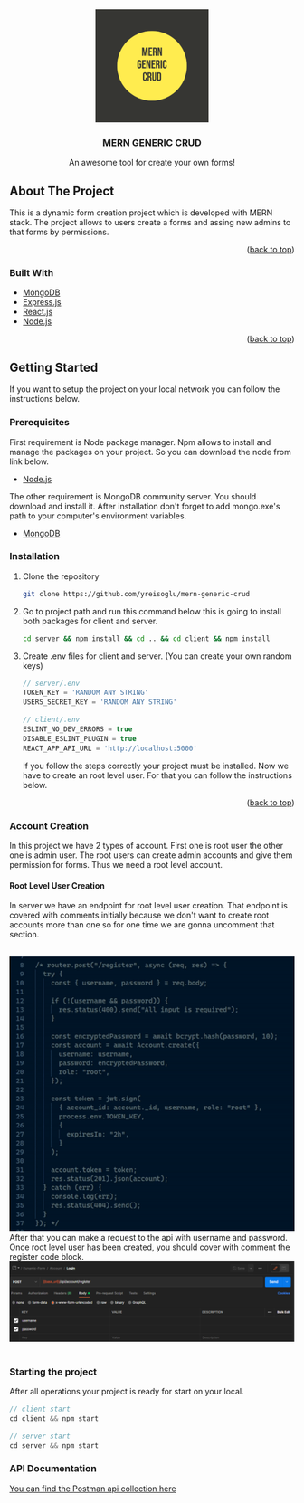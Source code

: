 <div align="center">
    <img src="readme/logo.png" alt="Logo" width="200" height="200">
  </a>

  <h3 align="center">MERN GENERIC CRUD</h3>

  <p align="center">
    An awesome tool for create your own forms!
    <br />
</div>

<!-- ABOUT THE PROJECT -->

## About The Project

This is a dynamic form creation project which is developed with MERN stack.
The project allows to users create a forms and assing new admins to that forms by permissions.

<p align="right">(<a href="#top">back to top</a>)</p>

### Built With

-   [MongoDB](https://www.mongodb.com/)
-   [Express.js](https://expressjs.com/)
-   [React.js](https://reactjs.org/)
-   [Node.js](https://nodejs.org/en/)

<p align="right">(<a href="#top">back to top</a>)</p>

<!-- GETTING STARTED -->

## Getting Started

If you want to setup the project on your local network you can follow the instructions below.

### Prerequisites

First requirement is Node package manager. Npm allows to install and manage the packages on your project. So you can download the node from link below.

-   [Node.js](https://nodejs.org/en/)

The other requirement is MongoDB community server. You should download and install it. After installation don't forget to add mongo.exe's path to your computer's environment variables.

-   [MongoDB](https://www.mongodb.com/try/download/community)

### Installation

1. Clone the repository
    ```sh
    git clone https://github.com/yreisoglu/mern-generic-crud
    ```
2. Go to project path and run this command below this is going to install both packages for client and server.
    ```sh
    cd server && npm install && cd .. && cd client && npm install
    ```
3. Create .env files for client and server. (You can create your own random keys)

    ```js
    // server/.env
    TOKEN_KEY = 'RANDOM ANY STRING'
    USERS_SECRET_KEY = 'RANDOM ANY STRING'
    ```

    ```js
    // client/.env
    ESLINT_NO_DEV_ERRORS = true
    DISABLE_ESLINT_PLUGIN = true
    REACT_APP_API_URL = 'http://localhost:5000'
    ```

    If you follow the steps correctly your project must be installed. Now we have to create an root level user. For that you can follow the instructions below.

<p align="right">(<a href="#top">back to top</a>)</p>

### Account Creation

In this project we have 2 types of account. First one is root user the other one is admin user. The root users can create admin accounts and give them permission for forms. Thus we need a root level account.

#### Root Level User Creation

In server we have an endpoint for root level user creation. That endpoint is covered with comments initially because we don't want to create root accounts more than one so for one time we are gonna uncomment that section.

<br/>
<div align="center">
<img src="readme/register-gif.gif" alt="Logo" >
</div>
After that you can make a request to the api with username and password. Once root level user has been created, you should cover with comment the register code block.

<br/>
<div align="center">
<img src="readme/postman-register.png" alt="Logo" >
</div>

 <br>

### Starting the project

After all operations your project is ready for start on your local. 

```js
// client start
cd client && npm start
```

```js
// server start
cd server && npm start
```

### API Documentation

[You can find the Postman api collection here](/readme/CRUD.postman_collection.json)